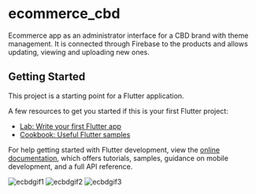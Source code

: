 # ecommerce_cbd

Ecommerce app as an administrator interface for a CBD brand with theme management. It is connected through Firebase to the products and allows updating, viewing and uploading new ones.

## Getting Started

This project is a starting point for a Flutter application.

A few resources to get you started if this is your first Flutter project:

- [Lab: Write your first Flutter app](https://docs.flutter.dev/get-started/codelab)
- [Cookbook: Useful Flutter samples](https://docs.flutter.dev/cookbook)

For help getting started with Flutter development, view the
[online documentation](https://docs.flutter.dev/), which offers tutorials,
samples, guidance on mobile development, and a full API reference.


![ecbdgif1](https://user-images.githubusercontent.com/91137238/197867073-feb730c8-1a1e-4002-aaea-fdd4be4cacda.gif) ![ecbdgif2](https://user-images.githubusercontent.com/91137238/197869905-bb3a8caa-870d-4548-9fed-4030d570ab55.gif) ![ecbdgif3](https://user-images.githubusercontent.com/91137238/197873346-07c1b88c-2b03-4d36-84a5-87a6122dfde3.gif)




